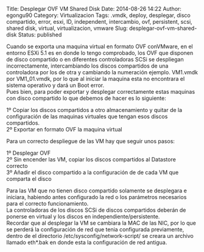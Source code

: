 Title: Desplegar OVF VM Shared Disk
Date: 2014-08-26 14:22
Author: egongu90
Category: Virtualizacion
Tags: .vmdk, deploy, desplegar, disco compartido, error, esxi, ID, independent, intercambio, ovf, persistent, scsi, shared disk, virtual, virtualizacion, vmware
Slug: desplegar-ovf-vm-shared-disk
Status: published

Cuando se exporta una maquina virtual en formato OVF conVMware, en el
entorno ESXi 5.1 es en donde lo tengo comprobado, los OVF que disponen
de disco compartido o en diferentes controladoras SCSi se despliegan
incorrectamente, intercambiando los discos compartidos de una
controladora por los de otra y cambiando la numeración ejemplo. VM1.vmdk
por VM1\_01.vmdk, por lo que al iniciar la maquina esta no encontrara el
sistema operativo y dará un Boot error.  
Pues bien, para poder exportar y desplegar correctamente estas maquinas
con disco compartido lo que debemos de hacer es lo siguiente:

1º Copiar los discos compartidos a otro almacenamiento y quitar de la
configuración de las maquinas virtuales que tengan esos discos
compartidos.  
2º Exportar en formato OVF la maquina virtual

Para un correcto despliegue de las VM hay que seguir unos pasos:

1º Desplegar OVF  
2º Sin encender las VM, copiar los discos compartidos al Datastore
correcto  
3º Añadir el disco compartido a la configuración de de cada VM que
comparta el disco

Para las VM que no tienen disco compartido solamente se desplegara e
iniciara, habiendo antes configurado la red o los parámetros necesarios
para el correcto funcionamiento.  
La controladoras de los discos SCSi de discos compartidos deberán de
ponerse en virtual y los discos en independiente/persistente.  
Recordar que al desplegar la VM se cambiara la MAC de las NIC, por lo
que se perderá la configuración de red que tenia configurada
previamente, dentro de el directorio /etc/sysconfig/network-script/ se
creara un archivo llamado eth\*.bak en donde esta la configuración de
red antigua.
